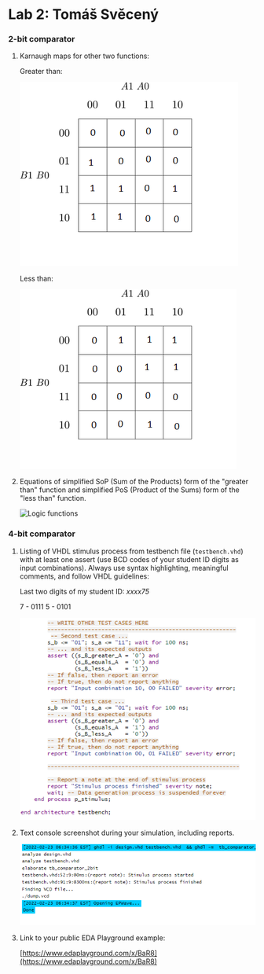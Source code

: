# Lab 2: Tomáš Svěcený

### 2-bit comparator

1. Karnaugh maps for other two functions:

   Greater than:

   ![K-maps](images/kmap_greater.png)

   Less than:

   ![K-maps](images/kmap_less.png)

2. Equations of simplified SoP (Sum of the Products) form of the "greater than" function and simplified PoS (Product of the Sums) form of the "less than" function.

   ![Logic functions](images/equations.png)

### 4-bit comparator

1. Listing of VHDL stimulus process from testbench file (`testbench.vhd`) with at least one assert (use BCD codes of your student ID digits as input combinations). Always use syntax highlighting, meaningful comments, and follow VHDL guidelines:

   Last two digits of my student ID: *xxxx75*

   7 - 0111
   5 - 0101

   ![mycode](images/code.png)

2. Text console screenshot during your simulation, including reports.

   ![console](images/console.png)

3. Link to your public EDA Playground example:

   [https://www.edaplayground.com/x/BaR8](https://www.edaplayground.com/x/BaR8)
